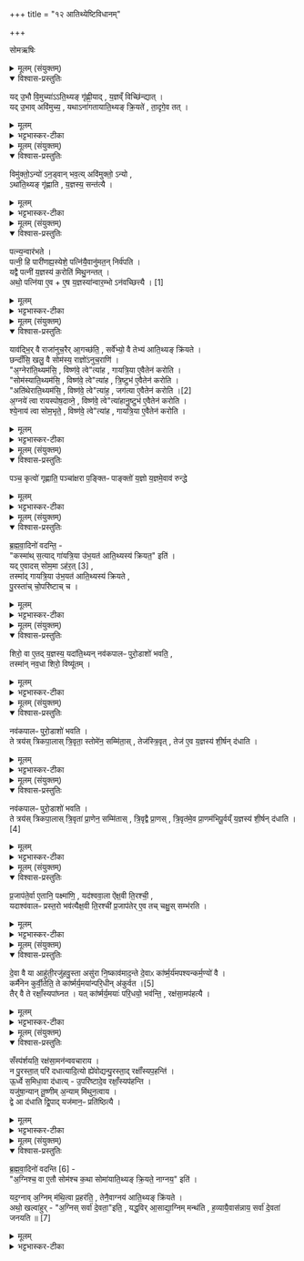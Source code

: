 +++
title = "१२ आतिथ्येष्टिविधानम्"

+++
<div class="js_include" url="/vedAH_yajuH/taittirIyam/sArasvata-vibhAgaH/saMhitA/sarva-prastutiH/6/2/01_AtithyeShTividhAnam"  newLevelForH1="1" includeTitle="true">

सोमऋषिः

<details><summary>मूलम् (संयुक्तम्)</summary>

यदु॒भौ वि॒मुच्या॑ति॒थ्यङ्गृ॑ह्णी॒याद्य॒ज्ञव्ँविच्छि॑न्द्या॒द्यदु॒भाववि॑मुच्य॒ यथाना॑गतायाति॒थ्यङ्क्रि॒यते॑ ता॒दृगे॒व तद्
</details>

<details open><summary>विश्वास-प्रस्तुतिः</summary>

यद् उ॒भौ वि॒मुच्या॑ऽऽति॒थ्यङ् गृ॑ह्णी॒याद् , य॒ज्ञव्ँ विच्छि॑न्द्यात् ।  
यद् उ॒भाव् अवि॑मुच्य॒ , यथाऽना॑गतायाति॒थ्यङ् क्रि॒यते॑ , ता॒दृगे॒व तत् ।
</details>

<details><summary>मूलम्</summary>

यद् उ॒भौ वि॒मुच्या॑ऽऽति॒थ्यङ् गृ॑ह्णी॒याद् , य॒ज्ञव्ँ विच्छि॑न्द्यात् ।  
यद् उ॒भाव् अवि॑मुच्य॒ , यथाऽना॑गतायाति॒थ्यङ् क्रि॒यते॑ , ता॒दृगे॒व तत् ।
</details>

<details><summary>भट्टभास्कर-टीका</summary>

1गतः क्रयः । आतिथ्यः प्रस्तूयते - यदुभावित्यादि ॥ यदुभावनड्वाहौ विमुच्यातिथ्यं गृह्णीयात् आतिथ्यं हविर्निर्वपेत् । 'अतिथेर्ण्यः' इत्यातिथ्यः प्रारम्भोभिप्रेतः, ग्रहणस्योपलक्षणार्थत्वात् । यज्ञं विच्छिन्द्यात् पूर्वोत्तरयोः कर्मणोः परस्परापेक्षायाः प्रतिपादकाभावात् ऐदमर्थ्यस्य दुर्ज्ञानत्वात् मध्ये यज्ञविच्छित्तिस्स्यात् । अथ यदुभावविमुच्यातिथ्यं गृह्णीयात, तद्दूषयति - यथाऽनागतायातिथ्यं क्रियते तादृगेव तत्स्यात् । आतिथ्यं नामागताय क्रियते । उभयोरविमोके आगमनस्यापरिसमाप्तत्वेन अनागतावस्थातुल्यत्वात् आगमनसमाप्तिनिमित्तमिदानीमनर्थकं स्यात् ॥
</details>

<details><summary>मूलम् (संयुक्तम्)</summary>

विमु॑क्तो॒ऽन्यो॑ऽन॒ड्वान्भव॒त्यवि॑मुक्तो॒ऽन्योऽथा॑ति॒थ्यङ्गृ॑ह्णाति य॒ज्ञस्य॒ सन्त॑त्यै॒
</details>

<details open><summary>विश्वास-प्रस्तुतिः</summary>

विमु॑क्तो॒ऽन्यो॑ ऽन॒ड्वान् भव॒त्य् अवि॑मुक्तो॒ ऽन्यो ,  
ऽथा॑ति॒थ्यङ् गृ॑ह्णाति , य॒ज्ञस्य॒ सन्त॑त्यै ।
</details>

<details><summary>मूलम्</summary>

विमु॑क्तो॒ऽन्यो॑ ऽन॒ड्वान् भव॒त्य् अवि॑मुक्तो॒ ऽन्यो ,  
ऽथा॑ति॒थ्यङ् गृ॑ह्णाति , य॒ज्ञस्य॒ सन्त॑त्यै ।
</details>

<details><summary>भट्टभास्कर-टीका</summary>

2कथं तर्हि कर्तव्यमित्याह - विमुक्त इत्यादिविधिः ॥ एकोनड्वान्विमुक्तः कार्यः अनागतत्वनिवृत्तये, एकमविमुक्तं कुर्यात् अविच्छेदार्थं कर्मणोऽपेक्षां द्योतयितुम् । अथास्मिन् काले आतिथ्यं गृह्णाति एवं यज्ञस्य सन्तत्यै अविच्छेदाय भवति आगतायैव चातिथ्यं कृतं भवति । 'एकान्याभ्यां समर्थाभ्याम्' इति प्रथमा तिङ्विभक्तिर्न निहन्यते । विमुक्ताविमुक्तसन्ततिशब्दानां पूर्वपदप्रकृतिस्वरत्वमुक्तम् ॥
</details>

<details><summary>मूलम् (संयुक्तम्)</summary>

पत्न्य॒न्वार॑भते॒ पत्नी॒ हि पारी॑णह्य॒स्येशे॒ पत्नि॑यै॒वानु॑मत॒न्निर्व॑पति॒ यद्वै पत्नी॑ य॒ज्ञस्य॑ क॒रोति॑ मिथु॒नन्तदथो॒ पत्नि॑या ए॒व [1]  
ए॒ष य॒ज्ञस्या॑न्वार॒म्भोऽन॑वच्छित्त्यै॒
</details>

<details open><summary>विश्वास-प्रस्तुतिः</summary>

पत्न्य॒न्वार॑भते ।  
पत्नी॒ हि पारी॑णह्य॒स्येशे॒ पत्नि॑यै॒वानु॑मत॒न् निर्व॑पति ।  
यद्वै पत्नी॑ य॒ज्ञस्य॑ क॒रोति॑ मिथु॒नन्तत् ।   
अथो॒ पत्नि॑या ए॒व + ए॒ष य॒ज्ञस्या॑न्वार॒म्भो ऽन॑वच्छित्त्यै । [1]
</details>

<details><summary>मूलम्</summary>

पत्न्य॒न्वार॑भते ।  
पत्नी॒ हि पारी॑णह्य॒स्येशे॒ पत्नि॑यै॒वानु॑मत॒न् निर्व॑पति ।  
यद्वै पत्नी॑ य॒ज्ञस्य॑ क॒रोति॑ मिथु॒नन्तत् ।   
अथो॒ पत्नि॑या ए॒व + ए॒ष य॒ज्ञस्या॑न्वार॒म्भो ऽन॑वच्छित्त्यै । [1]
</details>

<details><summary>भट्टभास्कर-टीका</summary>

3पत्न्यन्वारभते स्पृशतीति विधिः ॥ यस्मात्पत्नी पारीणह्यस्य धनस्य ईशे ईष्टे । 'लोपस्त आत्मनेपदेषु' इति तलोपः, 'हि च' इति निघाताभावः । अनुदात्तेत्त्वाल्लसार्वधातुकानुदात्तत्वम् । परितस्सर्वतो नह्यते बध्यते इति परिणत् गृहमुच्यते । 'नहिवृति' इति परेर्दीर्घत्वम् । शकटनामेति केचित् । तत्र भवं व्रीह्यादि धनं पारीणह्यम्, छान्दसो ञ्यः । यद्वा - 'परिमुखादिभ्यश्च' इति व्यत्ययेनानव्ययीभावादपि ञ्यः । एवं पत्न्या स्पृष्टे तयाऽनुमतमेव निर्वपति । पूर्ववद्गतेः प्रकृतिस्वरत्वम् । यस्मात्पत्न्यपि यज्ञस्य करोति मिथुनं भवति यजमानकर्मणा सह । द्वितीयो गुणः । अथ तृतीयो गुण उच्यते - अथो डति । अपिच पत्न्या अपि यज्ञस्यैव एषोन्वारम्भः यजमानमारभमाणमिवान्वारभते । एवं हि क्रियमाणे यज्ञस्यानवच्छित्यै अविरतये भवति । अव्ययपूर्वपदप्रकृतिस्वरत्वम् । थाथादिस्वरेणान्वारम्भशब्दोन्तोदात्तः ॥
</details>

<details><summary>मूलम् (संयुक्तम्)</summary>

याव॑द्भि॒र्वै राजा॑नुच॒रैरा॒गच्छ॑ति॒ सर्वे॑भ्यो॒ वै तेभ्य॑ आति॒थ्यङ्क्रि॑यते॒ छन्दाँ॑सि॒ खलु॒ वै सोम॑स्य॒ राज्ञो॑ऽनुच॒राण्य॒ग्नेरा॑ति॒थ्यम॑सि॒ विष्ण॑वे॒ त्वेत्या॑ह गायत्रि॒या ए॒वैतेन॑ करोति॒ सोम॑स्याति॒थ्यम॑सि॒ विष्ण॑वे॒ त्वेत्या॑ह त्रि॒ष्टुभ॑ ए॒वैतेन॑ करो॒त्यति॑थेराति॒थ्यम॑सि॒ विष्ण॑वे॒ त्वेत्या॑ह॒ जग॑त्यै [2]  
ए॒वैतेन॑ करोत्य॒ग्नये॑ त्वा रायस्पोष॒दाव्ने॒ विष्ण॑वे॒ त्वेत्या॑हानु॒ष्टुभ॑ ए॒वैतेन॑ करोति श्ये॒नाय॑ त्वा सोम॒भृते॒ विष्ण॑वे॒ त्वेत्या॑ह गायत्रि॒या ए॒वैतेन॑ करोति॒
</details>

<details open><summary>विश्वास-प्रस्तुतिः</summary>

याव॑द्भि॒र् वै राजा॑नुच॒रैर् आ॒गच्छ॑ति॒ , सर्वे॑भ्यो॒ वै तेभ्य॑ आति॒थ्यङ् क्रि॑यते ।   
छन्दाँ॑सि॒ खलु॒ वै सोम॑स्य॒ राज्ञो॑ऽनुच॒राणि॑ ।  
"अ॒ग्नेरा॑ति॒थ्यम॑सि॒ , विष्ण॑वे॒ त्वे"त्या॑ह , गायत्रि॒या ए॒वैतेन॑ करोति ।  
"सोम॑स्याति॒थ्यम॑सि॒ , विष्ण॑वे॒ त्वे"त्या॑ह , त्रि॒ष्टुभ॑ ए॒वैतेन॑ करोति ।  
"अति॑थेराति॒थ्यम॑सि॒ , विष्ण॑वे॒ त्वे"त्या॑ह॒ , जग॑त्या ए॒वैतेन॑ करोति ।[2]   
अ॒ग्नये॑ त्वा रायस्पोष॒दाव्ने॒ , विष्ण॑वे॒ त्वे"त्या॑हानु॒ष्टुभ॑ ए॒वैतेन॑ करोति ।  
श्ये॒नाय॑ त्वा सोम॒भृते॒ , विष्ण॑वे॒ त्वे"त्या॑ह , गायत्रि॒या ए॒वैतेन॑ करोति ।  
</details>

<details><summary>मूलम्</summary>

याव॑द्भि॒र् वै राजा॑नुच॒रैर् आ॒गच्छ॑ति॒ , सर्वे॑भ्यो॒ वै तेभ्य॑ आति॒थ्यङ् क्रि॑यते ।   
छन्दाँ॑सि॒ खलु॒ वै सोम॑स्य॒ राज्ञो॑ऽनुच॒राणि॑ ।  
"अ॒ग्नेरा॑ति॒थ्यम॑सि॒ , विष्ण॑वे॒ त्वे"त्या॑ह , गायत्रि॒या ए॒वैतेन॑ करोति ।  
"सोम॑स्याति॒थ्यम॑सि॒ , विष्ण॑वे॒ त्वे"त्या॑ह , त्रि॒ष्टुभ॑ ए॒वैतेन॑ करोति ।  
"अति॑थेराति॒थ्यम॑सि॒ , विष्ण॑वे॒ त्वे"त्या॑ह॒ , जग॑त्या ए॒वैतेन॑ करोति ।[2]   
अ॒ग्नये॑ त्वा रायस्पोष॒दाव्ने॒ , विष्ण॑वे॒ त्वे"त्या॑हानु॒ष्टुभ॑ ए॒वैतेन॑ करोति ।  
श्ये॒नाय॑ त्वा सोम॒भृते॒ , विष्ण॑वे॒ त्वे"त्या॑ह , गायत्रि॒या ए॒वैतेन॑ करोति ।  
</details>

<details><summary>भट्टभास्कर-टीका</summary>

4यावद्भिरित्यादि ॥ यत्परिमाणैर्भृत्यैस्सह राजा आगच्छति तेभ्यस्सर्वेभ्योप्यातिथ्यं कार्यम्, न पुनः केभ्यश्चिदेव । छन्दांसि च गायत्र्यादीनि सोमस्य राज्ञोनुचराणि, अतस्तेभ्योप्यातिथ्यं कर्तव्यम् । यद्येवं कस्मात्तर्हि 'अग्रेरातिथ्यमसि' इत्यादिभिर्मन्त्रैः अग्न्यादिभ्य एवानुचरेभ्यः क्रियते, न तु गायत्र्यादिभ्य इत्यत आह - गायत्र्या अपि क्रियत एवातिथ्यं, तमग्निर्देवता यागात्मा सोमात्मा वा परमात्मैव वा । स हि विश्वात्मा सोमलतात्मना इदानीं गृहमागच्छति, तस्मै सानुचरायातिथ्यं क्रियते । तत्र 'अग्नेरातिथ्यमसि' इति यस्मादग्नये क्रियते एतेनैव गायत्र्या अपि क्रियत एवातिथ्यम्; 'तमग्निर्देवताऽन्वसृज्यत गायत्री छन्दः' इति द्वयोरपि प्रजापतेर्मुखजातत्वात्; अग्निग्रहणस्य च मुखजातत्वोपलक्षणत्वात् । एवं त्रिष्टुबादीनां सोमादिभिस्संबन्धविशेषोन्वेष्टव्यः, इदमेव वा वचनं प्रमाणमिति श्रद्धातव्यम् ॥
</details>

<details><summary>मूलम् (संयुक्तम्)</summary>

पञ्च॒ कृत्वो॑ गृह्णाति॒ पञ्चा॑क्षरा प॒ङ्क्तिᳶ पाङ्क्तो॑ य॒ज्ञो य॒ज्ञमे॒वाव॑ रुन्द्धे
</details>

<details open><summary>विश्वास-प्रस्तुतिः</summary>

पञ्च॒ कृत्वो॑ गृह्णाति॒
पञ्चा॑क्षरा प॒ङ्क्तिᳶ
पाङ्क्तो॑ य॒ज्ञो
य॒ज्ञमे॒वाव॑ रुन्द्धे
</details>

<details><summary>मूलम्</summary>

पञ्च॒ कृत्वो॑ गृह्णाति॒
पञ्चा॑क्षरा प॒ङ्क्तिᳶ
पाङ्क्तो॑ य॒ज्ञो
य॒ज्ञमे॒वाव॑ रुन्द्धे
</details>

<details><summary>भट्टभास्कर-टीका</summary>

5पञ्च कृत्व इति विधिः ॥ पञ्चाक्षरेत्यादि । व्याख्यातम् ॥

-  [पञ्च॒ कृत्व॒ आंऽक्ते॑ ।
पञ्चा॑क्षरा प॒ङ्क्तिः ।
पाङ्क्तो॑ य॒ज्ञः, य॒ज्ञमे॒वाव॑ रुन्धे ।  

  पञ्चकृत्वः एकैकस्य द्वयोर्वा पञ्चकृत्वः । कृत्व इति शब्दान्तरमेवेदमभ्यावृत्तिमाचष्टे । पच्छा क्षरा पङ्क्तिः देवानां पङ्क्तेः पञ्चाक्षरत्वात् । पदानां वा पञ्चाक्षरत्वात् पङ्क्तिः पञ्चाक्षरेत्युच्यते । पङ्क्तेरागतः पाङ्क्तः । उत्सादित्वात् । धानाः, करम्भः, परिवापः, पुरोडाशः, पयस्या, तेन पङ्क्तिराप्यते । तत् यज्ञस्य पाङ्क्तत्वमिति । यज्ञः पाङ्क्त इति । एवमत्रापि पञ्चत्वसङ्ख्यासंपादनात् पाङ्को यज्ञः परिगृहीतो भवतीति ।
]
</details>

<details><summary>मूलम् (संयुक्तम्)</summary>

ब्रह्मवा॒दिनो॑ वदन्ति॒ कस्मा॑त्स॒त्याद्गा॑यत्रि॒या उ॑भ॒यत॑ आति॒थ्यस्य॑ क्रियत॒ इति॒ यदे॒वादस्सोम॒मा [3]  
अह॑र॒त्तस्मा॑द्गायत्रि॒या उ॑भ॒यत॑ आति॒थ्यस्य॑ क्रियते पु॒रस्ता॑च्चो॒परि॑ष्टाच्च॒
</details>

<details open><summary>विश्वास-प्रस्तुतिः</summary>

ब्र॒ह्म॒वा॒दिनो॑ वदन्ति॒ -  
"कस्मा॑थ् स॒त्याद् गा॑यत्रि॒या उ॑भ॒यत॑ आति॒थ्यस्य॑ क्रियत॒" इति॑ ।  
यद् ए॒वादस् सोम॒मा ऽह॑र॒त् [3] ,   
तस्मा॑द् गायत्रि॒या उ॑भ॒यत॑ आति॒थ्यस्य॑ क्रियते ,  
पु॒रस्ता॑च् चो॒परि॑ष्टाच् च ।
</details>

<details><summary>मूलम्</summary>

ब्र॒ह्म॒वा॒दिनो॑ वदन्ति॒ -  
"कस्मा॑थ् स॒त्याद् गा॑यत्रि॒या उ॑भ॒यत॑ आति॒थ्यस्य॑ क्रियत॒" इति॑ ।  
यद् ए॒वादस् सोम॒मा ऽह॑र॒त् [3] ,   
तस्मा॑द् गायत्रि॒या उ॑भ॒यत॑ आति॒थ्यस्य॑ क्रियते ,  
पु॒रस्ता॑च् चो॒परि॑ष्टाच् च ।
</details>

<details><summary>भट्टभास्कर-टीका</summary>

6ब्रह्मवादिन इत्यादि ॥ कस्मात्कारणात् गायत्र्या उभयतः क्रियते । किं कारणान्तरेणेत्येवशब्दार्थः । क्रियते इति किं विवक्षितं ब्रह्मवादिनामित्याह - पुरस्ताच्चोपरिष्टाच्चेति । पूर्वस्मिन् काले ऊर्ध्वकाले च । 'अस्ताति च' इति पूर्वशब्दस्य पुरादेशः 'उपर्युपरिष्टात्' इत्यूर्ध्वशब्दस्य निपात्यते ॥
</details>

<details><summary>मूलम् (संयुक्तम्)</summary>

शिरो॒ वा ए॒तद्य॒ज्ञस्य॒ यदा॑ति॒थ्यन्नव॑कपालᳶ पुरो॒डाशो॑ भवति॒ तस्मा॑न्नव॒धा शिरो॒ विष्यू॑त॒न्...
</details>

<details open><summary>विश्वास-प्रस्तुतिः</summary>

शिरो॒ वा ए॒तद् य॒ज्ञस्य॒ यदा॑ति॒थ्यन् नव॑कपालᳶ पुरो॒डाशो॑ भवति॒ ,  
तस्मा॑न् नव॒धा शिरो॒ विष्यू॑तम् ।  
</details>

<details><summary>मूलम्</summary>

शिरो॒ वा ए॒तद् य॒ज्ञस्य॒ यदा॑ति॒थ्यन् नव॑कपालᳶ पुरो॒डाशो॑ भवति॒ ,  
तस्मा॑न् नव॒धा शिरो॒ विष्यू॑तम् ।  
</details>

<details><summary>भट्टभास्कर-टीका</summary>

7अथ नवकपालत्वं पुरोडाशस्य विधातुमाह - शिरो वा इति ॥ शिर एवैतत् प्रधानमातिथ्यं यज्ञस्य, सोमार्थत्वात् । तस्मात् नवकपाल इत्यादिविधिः । नवसु कपालेषु संस्कृतः इत्युत्पन्नस्याणः 'द्विगोर्लुक्' इति लुक्, 'इगन्तकाल' इति पूर्वपदप्रकृतिस्वरत्वम् । पुरो दाशन्ते एनमिति पुरोडाशाः, पृषोदरादिः, 'छन्दसि बहुलम्' इत्युत्तरपदाद्युदात्तत्वम्, 'पुरोव्ययम्' इति गतित्वात्थाथादिस्वरः प्राप्तो बाध्यते । तस्मादिति । शिरोव्रतस्यातिथ्यस्य नवकपालत्वात् नवधा विष्यूतं परस्परस्यूतं नवकपालखण्डं शिरः प्रजानाम् । सिवेर्निष्ठायां 'छ्वोश्शूठ्' इत्यूठ्, 'गतिरनन्तरः' इति गतेः प्रकृतिस्वरत्वम् ॥
</details>

<details><summary>मूलम् (संयुक्तम्)</summary>

नव॑कपालᳶ पुरो॒डाशो॑ भवति॒ ते त्रय॑स्त्रिकपा॒लास्त्रि॒वृता॒ स्तोमे॑न॒ सम्मि॑ता॒स्तेज॑स्त्रि॒वृत्तेज॑ ए॒व य॒ज्ञस्य॑ शी॒र्षन्द॑धाति॒
</details>

<details open><summary>विश्वास-प्रस्तुतिः</summary>

नव॑कपालᳶ पुरो॒डाशो॑ भवति ।  
ते त्रय॑स् त्रिकपा॒लास् त्रि॒वृता॒ स्तोमे॑न॒ सम्मि॑ता॒स् ,
तेज॑स्त्रि॒वृत् , तेज॑ ए॒व य॒ज्ञस्य॑ शी॒र्षन् द॑धाति ।  
</details>

<details><summary>मूलम्</summary>

नव॑कपालᳶ पुरो॒डाशो॑ भवति ।  
ते त्रय॑स् त्रिकपा॒लास् त्रि॒वृता॒ स्तोमे॑न॒ सम्मि॑ता॒स् ,
तेज॑स्त्रि॒वृत् , तेज॑ ए॒व य॒ज्ञस्य॑ शी॒र्षन् द॑धाति ।  
</details>

<details><summary>भट्टभास्कर-टीका</summary>

8द्वितीयं विधत्ते गुणान्तरं दर्शयितुं - नवकपाल इति ॥ ते इत्याधारभूतानि कपालानि बुद्ध्या निष्कृष्य निर्दिश्यन्ते, वक्ष्यमाणस्वरूपापेक्षया पुल्लिङ्गता । तानि नव कपालानि त्रयस्त्रिकपालाः कपालत्रयवन्तः संघातविशेषा इत्यर्थः । यथा मध्ये त्रीणि प्राचीनानि, त्रीणि दक्षिणतः, त्रीण्युत्तरतः । त्रीणि कपालानि येषां सन्तीति त्रिकपालाः, मत्त्वर्थीयोऽकारः, अर्श आदित्वादच्, बहुव्रीहौ वा स्वरव्यत्ययः, त्रिचक्रादिर्वा द्रष्टव्यः । द्विगावेव वा स्वरलिङ्गव्यत्ययः । यस्मादेवं तस्मात्ते त्रिवृता स्तोमेन सम्मिताः तुल्याः । त्रिवृदिति । त्रिभिस्तृचैः नव स्तोत्रिया भवन्ति । तस्मात्तत्सामान्यात् त्रिवृता तुल्यत्वं नवानां कपालानाम् । समुदायस्य तत्तुल्यत्वात्समुदायिनामपि तत्तुल्यत्वमुपचर्यते । एतदुक्तं भवति - कपालत्रयावृत्तनवकपालसंबन्धात् तृचत्रयात्मकेन त्रिवृता तुल्यो नवकपालः पुरोडाश डति । त्रिचक्रादित्वात् त्रिवृत उत्तरपदान्तोदात्तत्वम् । संमिते गतेः पूर्वपदप्रकृतिस्वरत्वं पूर्ववत् । तेजस्त्रिवृदिति । तेजसा सहोत्पन्नत्वात् यथा - 'स मुखतस्त्रिवृतं निरमिमीत तमग्रिर्देवताऽन्वसृज्यत' इति । तेजस्साधनत्वाद्वा । तस्मात् यज्ञस्य शीर्षन् शिरस्स्थानीये आतिथ्ये तेजो दधाति स्थापयति । 'शीर्षञ्छन्दसि' इति शीर्षादेशः, 'सुपां सुलुक्' इति ङेर्लुक्, 'न ङिसंबुद्ध्योः' इति नलोपप्रतिषेधः ॥
</details>

<details><summary>मूलम् (संयुक्तम्)</summary>

नव॑कपालᳶ पुरो॒डाशो॑ भवति॒ ते त्रय॑स्त्रिकपा॒लास्त्रि॒वृता॑ प्रा॒णेन॒ सम्मि॑तास्त्रि॒वृद्वै [4]  
प्रा॒णस्त्रि॒वृत॑मे॒व प्रा॒णम॑भिपू॒र्वय्ँय॒ज्ञस्य॑ शी॒र्षन्द॑धाति
</details>

<details open><summary>विश्वास-प्रस्तुतिः</summary>

नव॑कपालᳶ पुरो॒डाशो॑ भवति ।  
ते त्रय॑स् त्रिकपा॒लास् त्रि॒वृता॑ प्रा॒णेन॒ सम्मि॑तास् ,
त्रि॒वृद्वै प्रा॒णस् , त्रि॒वृत॑मे॒व प्रा॒णम॑भिपू॒र्वय्ँ य॒ज्ञस्य॑ शी॒र्षन् द॑धाति ।[4]
</details>

<details><summary>मूलम्</summary>

नव॑कपालᳶ पुरो॒डाशो॑ भवति ।  
ते त्रय॑स् त्रिकपा॒लास् त्रि॒वृता॑ प्रा॒णेन॒ सम्मि॑तास् ,
त्रि॒वृद्वै प्रा॒णस् , त्रि॒वृत॑मे॒व प्रा॒णम॑भिपू॒र्वय्ँ य॒ज्ञस्य॑ शी॒र्षन् द॑धाति ।[4]
</details>

<details><summary>भट्टभास्कर-टीका</summary>

9अथ तृतीयं विधत्ते गुणान्तरप्रदर्शनार्थं - नवकपाल इति ॥ पूर्वेणैवावगतप्रायमिदम्, प्राणेन साम्यं प्रतिपाद्यते इति विशेषः । त्रिवृता त्रिवृत्तुल्येन प्राणेन ते संमिताः; प्राणोपि हि त्रिवृता तुल्यो भवति, नवत्वयोगात्, 'नव वै पुरुषे प्राणाः' इति नवाधिष्ठानत्वात् । तस्मात्त्रिवृतं नवाधिष्ठानं प्राणं यज्ञस्य प्रधानभूते अस्मिन्नातिथ्ये अभिपूर्वमनुक्रमेण दधाति स्थापयति । अत्रापि त्रिकत्रयात्मकत्वं प्राणस्य द्रष्टव्यम् । त्रयो दक्षिणतस्तिर्यक्स्वर्गते, त्रय उत्तरतस्तिर्यक्, त्रय उपर्यधोभावेनेति ॥
</details>

<details><summary>मूलम् (संयुक्तम्)</summary>

प्र॒जाप॑ते॒र्वा ए॒तानि॒ पक्ष्मा॑णि॒ यद॑श्ववा॒ला ऐ॑क्ष॒वी ति॒रश्ची॒ यदाश्व॑वालᳶ प्रस्त॒रो भव॑त्यैक्ष॒वी ति॒रश्ची॑ प्र॒जाप॑तेरे॒व तच्चक्षु॒स्सम्भ॑रति
</details>

<details open><summary>विश्वास-प्रस्तुतिः</summary>

प्र॒जाप॑ते॒र्वा ए॒तानि॒ पक्ष्मा॑णि॒ , यद॑श्ववा॒ला ऐ॑क्ष॒वी ति॒रश्ची॒ ,  
यदाश्व॑वालᳶ प्रस्त॒रो भव॑त्यैक्ष॒वी ति॒रश्ची॑ प्र॒जाप॑तेर् ए॒व तच् चक्षु॒स् सम्भ॑रति ।
</details>

<details><summary>मूलम्</summary>

प्र॒जाप॑ते॒र्वा ए॒तानि॒ पक्ष्मा॑णि॒ , यद॑श्ववा॒ला ऐ॑क्ष॒वी ति॒रश्ची॒ ,  
यदाश्व॑वालᳶ प्रस्त॒रो भव॑त्यैक्ष॒वी ति॒रश्ची॑ प्र॒जाप॑तेर् ए॒व तच् चक्षु॒स् सम्भ॑रति ।
</details>

<details><summary>भट्टभास्कर-टीका</summary>

10प्रस्तरादिविशेषान्विधास्यन् आह - प्रजापतेर्वा इत्यादि ॥ पक्ष्माणि अक्षिरोमाणि । 'पत्यावैश्वर्ये' इति पूर्वपदप्रकृतिस्वरत्वम् । अश्ववालाः अश्वस्य पुच्छरोमाणीति केचित् । अन्य आहुः - ऐक्षवी स्या[वीव]त् समुदायप्रसिद्धेश्च । अश्वकर्णादिवत्संज्ञैषा; तेन काशा उच्यन्ते न प्राजापत्यपक्ष्मतया स्तूयन्त इति । ऐक्षवी इक्षुलतिके तिरश्ची तिरश्चीने प्रजापेतरक्ष्णोश्चर्मपुटिके तिर्यक्त्वयोगादुच्यते । वक्ष्यति च 'प्रजापतेरेव तच्चक्षुस्सं भरति' इति । 'चौ' इति पूर्वपदान्तोदात्तत्वम् । उभयत्रापि 'वा छन्दसि' इति पूर्वसवर्णदीर्घत्वम् । प्रजापतेर्वा एते अक्ष्णोश्चर्मपुटिके तिरश्च्यौ यदैक्षव्यौ लतिके इत्यर्थः । यदिति । अश्ववालविकार आश्ववालः । 'अनुदात्तादेश्च' इत्यम् । प्रस्तीर्यते इति प्रस्तरः, 'ऋदोरप्', थाथादिनोत्तरपदान्तोदात्तत्वम् । अत्र तु तिरश्ची इति विधृती उच्येते तिर्यक्त्वयोगादेव । यस्मादेवं तस्मादाश्ववालः प्रस्तरः कार्यः, ऐक्षवी विधृती इति विधिरनुमीयते ॥
</details>

<details><summary>मूलम् (संयुक्तम्)</summary>

दे॒वा वै या आहु॑ती॒रजु॑हवु॒स्ता असु॑रा नि॒ष्काव॑माद॒न्ते दे॒वाᳵ का॑र्ष्म॒र्य॑मपश्यन्कर्म॒ण्यो॑ वै कर्मै॑नेन कुर्वी॒तेति॒ ते का॑र्ष्मर्य॒मया॑न्परि॒धीन् [5]  
अ॒कु॒र्व॒त॒ तैर्वै ते रक्षाँ॒स्यपा॑घ्नत॒ यत्का॑र्ष्मर्य॒मयाः॑ परि॒धयो॒ भव॑न्ति॒ रक्ष॑सा॒मप॑हत्यै॒
</details>

<details open><summary>विश्वास-प्रस्तुतिः</summary>

दे॒वा वै या आहु॑ती॒रजु॑हवु॒स्ता असु॑रा नि॒ष्काव॑माद॒न्ते दे॒वाᳵ का॑र्ष्म॒र्य॑मपश्यन्कर्म॒ण्यो॑ वै ।  
कर्मै॑नेन कुर्वी॒तेति॒ ते का॑र्ष्मर्य॒मया॑न्परि॒धीन् अ॑कुर्वत ।[5]  
तैर् वै ते रक्षाँ॒स्यपा॑घ्नत ।
यत् का॑र्ष्मर्य॒मयाः॑ परि॒धयो॒ भव॑न्ति॒ , रक्ष॑सा॒मप॑हत्यै ।
</details>

<details><summary>मूलम्</summary>

दे॒वा वै या आहु॑ती॒रजु॑हवु॒स्ता असु॑रा नि॒ष्काव॑माद॒न्ते दे॒वाᳵ का॑र्ष्म॒र्य॑मपश्यन्कर्म॒ण्यो॑ वै ।  
कर्मै॑नेन कुर्वी॒तेति॒ ते का॑र्ष्मर्य॒मया॑न्परि॒धीन् अ॑कुर्वत ।[5]  
तैर् वै ते रक्षाँ॒स्यपा॑घ्नत ।
यत् का॑र्ष्मर्य॒मयाः॑ परि॒धयो॒ भव॑न्ति॒ , रक्ष॑सा॒मप॑हत्यै ।
</details>

<details><summary>भट्टभास्कर-टीका</summary>

11देवा वा इत्यादि ॥ निष्कावं निष्कृष्यग्न्यास्यादाच्छिद्याच्छिद्य आदन् अभक्षयन् आहुतिम् । कवति कौति कूव[कुना]तीनामन्यतमस्तस्मादाभीक्ष्ण्ये णमुल्, द्विर्वचनं तु न क्रियते, अनित्यत्वात् । गतिकर्मा चायमत्र द्रष्टव्यः । यद्वा - निष्कावं अशब्दयित्वा निःशब्दं, निरिति प्रतिषेधमाचष्टे । ते देवाः कार्ष्मर्यं श्रीपर्णीवृक्षं अपश्यन् शक्तिविशेषं तत्राधातुं विशिष्टसंकल्पात्मिकां दृष्टिं तत्र कृतवन्तः । कथमित्याह - कर्मण्य इत्यादि । एष कर्मण्यः कर्मणि साधुः अभिमतकर्मसाधनयोग्यः । तस्मादेनेन सर्वमभिमतं कर्म कुर्वीत; तत्कारणं वयमित्थं प्रतिजानीमहे इति । एनादेशोनुदात्तः । ततस्ते देवाः कार्ष्मर्यमयान् कार्ष्मर्यविकारान् परिधीनकुर्वत । 'नित्यं वृद्धशरादिभ्यः' इति मयट् । परितो धीयन्ते इति परिधयः, 'उपसर्गे घोः किः' कृदुत्तरपदप्रकृतिस्वरत्वम् । तैरित्यादि । गतम् ॥
</details>

<details><summary>मूलम् (संयुक्तम्)</summary>

सँस्प॑र्शयति॒ रक्ष॑सा॒मन॑न्ववचाराय॒ न पु॒रस्ता॒त्परि॑ दधात्यादि॒त्यो ह्ये॑वोद्यन्पु॒रस्ता॒द्रक्षाँ॑स्यप॒हन्त्यू॒र्ध्वे स॒मिधा॒वा द॑धात्यु॒परि॑ष्टादे॒व रक्षाँ॒स्यप॑हन्ति॒ यजु॑षा॒न्यान्तू॒ष्णीम॒न्याम्मि॑थुन॒त्वाय॒ द्वे आ द॑धाति द्वि॒पाद्यज॑मान॒ᳶ प्रति॑ष्ठित्यै
</details>

<details open><summary>विश्वास-प्रस्तुतिः</summary>

सँस्प॑र्शयति॒ रक्ष॑सा॒मन॑न्ववचाराय ।  
न पु॒रस्ता॒त् परि॑ दधात्यादि॒त्यो ह्ये॑वोद्यन्पु॒रस्ता॒द् रक्षाँ॑स्यप॒हन्ति॑ ।  
ऊ॒र्ध्वे स॒मिधा॒वा द॑धात्य् - उ॒परि॑ष्टादे॒व रक्षाँ॒स्यप॑हन्ति ।  
यजु॑षा॒न्यान् तू॒ष्णीम् अ॒न्याम् मि॑थुन॒त्वाय ।  
द्वे आ द॑धाति द्वि॒पाद् यज॑मान॒ᳶ प्रति॑ष्ठित्यै ।  
</details>

<details><summary>मूलम्</summary>

सँस्प॑र्शयति॒ रक्ष॑सा॒मन॑न्ववचाराय ।  
न पु॒रस्ता॒त् परि॑ दधात्यादि॒त्यो ह्ये॑वोद्यन्पु॒रस्ता॒द् रक्षाँ॑स्यप॒हन्ति॑ ।  
ऊ॒र्ध्वे स॒मिधा॒वा द॑धात्य् - उ॒परि॑ष्टादे॒व रक्षाँ॒स्यप॑हन्ति ।  
यजु॑षा॒न्यान् तू॒ष्णीम् अ॒न्याम् मि॑थुन॒त्वाय ।  
द्वे आ द॑धाति द्वि॒पाद् यज॑मान॒ᳶ प्रति॑ष्ठित्यै ।  
</details>

<details><summary>भट्टभास्कर-टीका</summary>

12संस्पर्शयतीत्यादि ॥ किमर्थमिदम्, ननु प्रकृतावुक्तमत्रापि भविष्यति? तर्हि साधाराणविधानार्थमिदं, तेन यद्यत्प्राप्तं तदर्थं भविष्यति । तेन उपसत्सु विस्रंभयति संस्पर्शयति परिधीनिति विधिः । अनन्ववचाराय अननुप्रवेशाय । आदित्य एव पूर्वस्यां दिशि परिधिकार्यकारी । ऊर्ध्वे समिधो आघाराख्ये । उपरिष्टादूर्ध्वायां दिशि स्थितानि रक्षांसि अपहन्ति । यजुषेति । 'वीतिहोत्रं त्वा' हति गायत्र्यपि अनवसानत्वाद्यजुरुच्यते । दक्षिणां यनुषा उत्तरा तूष्णीम् । मिथुनत्वायेति । द्वैरूप्येण हि मिथुनत्वं भवति । द्वे इति द्वित्वविधिः । द्विपादिति । 'संख्या सुपूर्वस्य' इति लोपस्समासान्तः, 'द्वित्रिभ्यां पद्दन्' इत्युत्तरपदान्तोदात्तत्वम् । प्रतिष्ठित्यै भवति यजमानस्य यस्माद्द्विपाद्यजमानः तस्माद्वे आदधाति; तस्य प्रतिष्ठित्यै अप्रच्युतस्वरूपत्वाय तद्भवति । 'तादौ च' इति गतेः प्रकृतिस्वरत्वम् ॥
</details>

<details><summary>मूलम् (संयुक्तम्)</summary>

ब्रह्मवा॒दिनो॑ वदन्ति [6]  
अ॒ग्निश्च॒ वा ए॒तौ सोम॑श्च क॒था सोमा॑याति॒थ्यङ्क्रि॒यते॒ नाग्नय॒ इति॒ यद॒ग्नाव॒ग्निम्म॑थि॒त्वा प्र॒हर॑ति॒ तेनै॒वाग्नय॑ आति॒थ्यङ्क्रि॑य॒ते
</details>

<details open><summary>विश्वास-प्रस्तुतिः</summary>

ब्र॒ह्म॒वा॒दिनो॑ वदन्ति [6] -  
"अ॒ग्निश्च॒ वा ए॒तौ सोम॑श्च क॒था सोमा॑याति॒थ्यङ् क्रि॒यते॒ नाग्नय॒" इति॑ ।  

यद॒ग्नाव् अ॒ग्निम् म॑थि॒त्वा प्र॒हर॑ति॒ , तेनै॒वाग्नय॑ आति॒थ्यङ् क्रि॑यते ।  
अथो॒ खल्वा॑हुर् -  "अ॒ग्निस् सर्वा॑ दे॒वता॒"इति॒  , यद्ध॒विर् आ॒साद्या॒ग्निम् मन्थ॑ति , ह॒व्यायै॒वास॑न्नाय॒ सर्वा॑ दे॒वता॑ जनयति ॥ [7]  
</details>

<details><summary>मूलम्</summary>

ब्र॒ह्म॒वा॒दिनो॑ वदन्ति [6] -  
"अ॒ग्निश्च॒ वा ए॒तौ सोम॑श्च क॒था सोमा॑याति॒थ्यङ् क्रि॒यते॒ नाग्नय॒" इति॑ ।  

यद॒ग्नाव् अ॒ग्निम् म॑थि॒त्वा प्र॒हर॑ति॒ , तेनै॒वाग्नय॑ आति॒थ्यङ् क्रि॑यते ।  
अथो॒ खल्वा॑हुर् -  "अ॒ग्निस् सर्वा॑ दे॒वता॒"इति॒  , यद्ध॒विर् आ॒साद्या॒ग्निम् मन्थ॑ति , ह॒व्यायै॒वास॑न्नाय॒ सर्वा॑ दे॒वता॑ जनयति ॥ [7]  
</details>

<details><summary>भट्टभास्कर-टीका</summary>

13ब्रह्मवादिन इत्यादि ॥ द्वावेतौ देवौ अग्निश्च सोमश्च; तत्कथा केन हेतुना सोमायैवातिथ्यं क्रियते नाग्नय इति प्रश्नमाहुर्ब्रह्यवादिनः । 'था हेतौ च' इति थाप्रत्ययः । उत्तरम् - यदग्नावित्यादि । योयं मथितस्याग्रेः अग्नौ प्रहारः तेनैवाग्निः कृतातिथ्यो भवति, न पृथक्कर्तव्यमिति । अथो इति । अथ खल्वन्य आहुः - अग्निस्सर्वा देवताः यद्धविरातिथ्यमासाद्याग्रिं मन्थति, तत्तस्मै आतिथ्याय हव्याय सर्वा देवता जनयति प्रादुर्भावयति, तस्मादासन्नमातिथ्यं हविः सर्वदेवतार्थं सदग्न्यर्थमपि भविष्यतीति । यदुक्तं 'यदग्नावग्निं मथित्वा प्र हरति तेनैवाग्नय आतिथ्यं क्रियते' इति तेनैतत्समीचीनमुत्तरमिति तेषामभिप्रायः । यद्वा - मथित्वा प्रहरणेनैवाग्निः कृतातिथ्य इत्युक्तम्, इदानीं तदेव मथनं स्नूयते - हविरासादनानन्तरं यदिदं मथितं क्रियते तेनैतद्धविरर्थं सर्वा देवता जनयति, तस्मादग्निं मन्थेदिति विधिरनुमीयते । हवमर्हतीति 'छन्दसि च' इति यः ॥

इति षष्ठे द्वितीये प्रथमोनुवाकः ।  
</details>

</div>